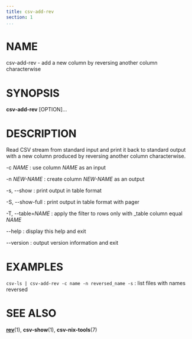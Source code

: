 ```yaml
---
title: csv-add-rev
section: 1
...
```


# NAME #

csv-add-rev - add a new column by reversing another column characterwise

# SYNOPSIS #

**csv-add-rev** [OPTION]...

# DESCRIPTION #

Read CSV stream from standard input and print it back to standard output with
a new column produced by reversing another column characterwise.

-c *NAME*
:   use column *NAME* as an input

-n *NEW-NAME*
:   create column *NEW-NAME* as an output

-s, \--show
:   print output in table format

-S, \--show-full
:   print output in table format with pager

-T, \--table=*NAME*
:   apply the filter to rows only with _table column equal *NAME*

\--help
:   display this help and exit

\--version
:   output version information and exit

# EXAMPLES #

`csv-ls | csv-add-rev -c name -n reversed_name -s`
:   list files with names reversed

# SEE ALSO #

**[rev](http://man7.org/linux/man-pages/man1/rev.1.html)**(1),
**csv-show**(1), **csv-nix-tools**(7)
